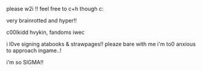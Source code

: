 <body>
<p>please w2i !! feel free to c+h though c:</p>
<p>very brainrotted and hyper!!</p>
<p>c00lkidd hvykin, fandoms iwec</p>
<p> i l0ve signing atabooks & strawpages!! pleaze bare with me i'm to0 anxious to approach ingame..! </p>
<p>i'm so SIGMA!!</p>
</body>
